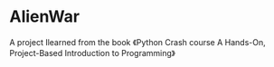 # AlienWar
A project Ilearned from the book 《Python Crash course A Hands-On, Project-Based Introduction to Programming》
